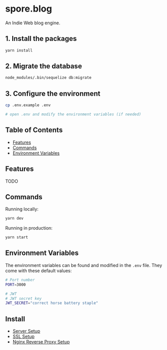 # spore.blog

An Indie Web blog engine.

## 1. Install the packages

```bash
yarn install
```

## 2. Migrate the database

```bash
node_modules/.bin/sequelize db:migrate
```

## 3. Configure the environment

```bash
cp .env.example .env

# open .env and modify the environment variables (if needed)
```

## Table of Contents

- [Features](#features)
- [Commands](#commands)
- [Environment Variables](#environment-variables)

## Features

TODO

## Commands

Running locally:

```bash
yarn dev
```

Running in production:

```bash
yarn start
```

## Environment Variables

The environment variables can be found and modified in the `.env` file. They come with these default values:

```bash
# Port number
PORT=3000

# JWT
# JWT secret key
JWT_SECRET="correct horse battery staple"
```

## Install 

- [Server Setup](https://www.learnwithjason.dev/blog/deploy-nodejs-ssl-digitalocean)
- [SSL Setup](https://www.digitalocean.com/community/tutorials/how-to-secure-nginx-with-let-s-encrypt-on-ubuntu-20-04)
- [Nginx Reverse Proxy Setup](https://engineerworkshop.com/blog/setup-an-nginx-reverse-proxy-on-a-raspberry-pi-or-any-other-debian-os/)